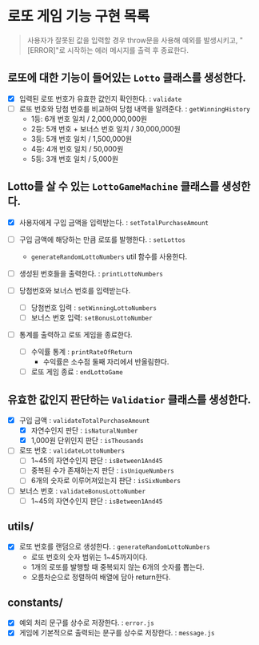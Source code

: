 # 로또 게임 기능 구현 목록

> 사용자가 잘못된 값을 입력할 경우 throw문을 사용해 예외를 발생시키고, "[ERROR]"로 시작하는 에러 메시지를 출력 후 종료한다.

## 로또에 대한 기능이 들어있는 `Lotto` 클래스를 생성한다.

- [x] 입력된 로또 번호가 유효한 값인지 확인한다. : `validate`
- [ ] 로또 번호와 당첨 번호를 비교하여 당첨 내역을 알려준다. : `getWinningHistory`
  - 1등: 6개 번호 일치 / 2,000,000,000원
  - 2등: 5개 번호 + 보너스 번호 일치 / 30,000,000원
  - 3등: 5개 번호 일치 / 1,500,000원
  - 4등: 4개 번호 일치 / 50,000원
  - 5등: 3개 번호 일치 / 5,000원

## Lotto를 살 수 있는 `LottoGameMachine` 클래스를 생성한다.

- [x] 사용자에게 구입 금액을 입력받는다. : `setTotalPurchaseAmount`
- [ ] 구입 금액에 해당하는 만큼 로또를 발행한다. : `setLottos`
  - `generateRandomLottoNumbers` util 함수를 사용한다.
- [ ] 생성된 번호들을 출력한다. : `printLottoNumbers`
- [ ] 당첨번호와 보너스 번호를 입력받는다.
  - [ ] 당첨번호 입력 : `setWinningLottoNumbers`
  - [ ] 보너스 번호 입력: `setBonusLottoNumber`
- [ ] 통계를 출력하고 로또 게임을 종료한다.

  - [ ] 수익률 통계 : `printRateOfReturn`
    - 수익률은 소수점 둘째 자리에서 반올림한다.
  - [ ] 로또 게임 종료 : `endLottoGame`

## 유효한 값인지 판단하는 `Validatior` 클래스를 생성한다.

- [x] 구입 금액 : `validateTotalPurchaseAmount`
  - [x] 자연수인지 판단 : `isNaturalNumber`
  - [x] 1,000원 단위인지 판단 : `isThousands`
- [ ] 로또 번호 : `validateLottoNumbers`
  - [ ] 1~45의 자연수인지 판단 : `isBetween1And45`
  - [ ] 중복된 수가 존재하는지 판단 : `isUniqueNumbers`
  - [ ] 6개의 숫자로 이루어져있는지 판단 : `isSixNumbers`
- [ ] 보너스 번호 : `validateBonusLottoNumber`
  - [ ] 1~45의 자연수인지 판단 : `isBetween1And45`

## utils/

- [x] 로또 번호를 랜덤으로 생성한다. : `generateRandomLottoNumbers`
  - 로또 번호의 숫자 범위는 1~45까지이다.
  - 1개의 로또를 발행할 때 중복되지 않는 6개의 숫자를 뽑는다.
  - 오름차순으로 정렬하여 배열에 담아 return한다.

## constants/

- [x] 예외 처리 문구를 상수로 저장한다. : `error.js`
- [x] 게임에 기본적으로 출력되는 문구를 상수로 저장한다. : `message.js`
